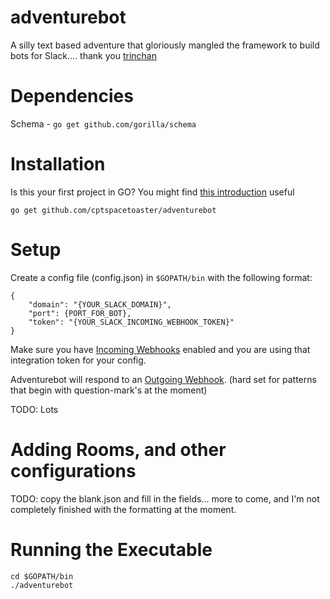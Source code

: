 adventurebot
===========

A silly text based adventure that gloriously mangled the framework to build bots for Slack.... thank you [trinchan](https://github.com/trinchan/slackbot)

Dependencies
============
Schema  - `go get github.com/gorilla/schema`

Installation
============
Is this your first project in GO?  You might find [this introduction](https://github.com/CptSpaceToaster/adventurebot/blob/master/INSTALLATION_NOTES.md) useful

`go get github.com/cptspacetoaster/adventurebot`  

Setup
=====
Create a config file (config.json) in `$GOPATH/bin` with the following format:

```
{
    "domain": "{YOUR_SLACK_DOMAIN}",
    "port": {PORT_FOR_BOT},
    "token": "{YOUR_SLACK_INCOMING_WEBHOOK_TOKEN}"
}
```

Make sure you have [Incoming Webhooks](https://slack.com/services/new/incoming-webhook) enabled and you are using that integration token for your config.

Adventurebot will respond to an [Outgoing Webhook](https://slack.com/services/new/outgoing-webhook). (hard set for patterns that begin with question-mark's at the moment)

TODO: Lots

Adding Rooms, and other configurations
===========

TODO:
copy the blank<thing>.json and fill in the fields... more to come, and I'm not completely finished with the formatting at the moment.

Running the Executable
=======
`cd $GOPATH/bin`  
`./adventurebot`
